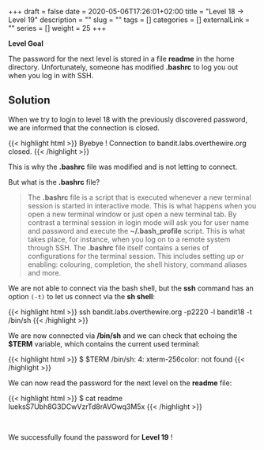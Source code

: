 +++
draft = false
date = 2020-05-06T17:26:01+02:00
title = "Level 18 -> Level 19"
description = ""
slug = ""
tags = []
categories = []
externalLink = ""
series = []
weight = 25
+++

**Level Goal**

The password for the next level is stored in a file **readme** in the home directory. Unfortunately, someone has modified **.bashrc** to log you out when you log in with SSH.

## Solution ##

When we try to login to level 18 with the previously discovered password, we are informed that the connection is closed.

{{< highlight html >}}
Byebye !
Connection to bandit.labs.overthewire.org closed.
{{< /highlight >}}

This is why the **.bashrc** file was modified and is not letting to connect.

But what is the **.bashrc** file?

> The **.bashrc** file is a script that is executed whenever a new terminal session is started in interactive mode. This is what happens when you open a new terminal window or just open a new terminal tab.
By contrast a terminal session in login mode will ask you for user name and password and execute the **~/.bash_profile** script. This is what takes place, for instance, when you log on to a remote system through SSH.
The **.bashrc** file itself contains a series of configurations for the terminal session. This includes setting up or enabling: colouring, completion, the shell history, command aliases and more.

We are not able to connect via the bash shell, but the **ssh** command has an option `(-t)` to let us connect via the **sh shell**:

{{< highlight html >}}
ssh bandit.labs.overthewire.org -p2220 -l bandit18 -t /bin/sh
{{< /highlight >}}

We are now connected via **/bin/sh** and we can check that echoing the **$TERM** variable, which contains the current used terminal:

{{< highlight html >}}
$ $TERM
/bin/sh: 4: xterm-256color: not found
{{< /highlight >}}

We can now read the password for the next level on the **readme** file:

{{< highlight html >}}
$ cat readme
IueksS7Ubh8G3DCwVzrTd8rAVOwq3M5x
{{< /highlight >}}

&nbsp;

We successfully found the password for **Level 19** !
